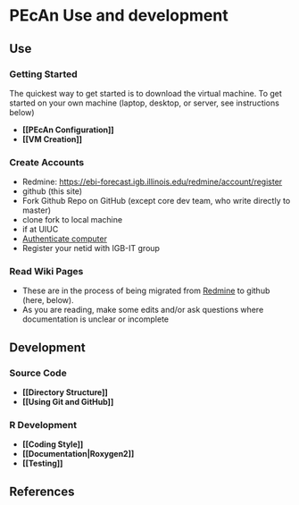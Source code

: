 # PEcAn Use and development

## Use
### Getting Started

The quickest way to get started is to download the virtual machine. To get started on your own machine (laptop, desktop, or server, see instructions below) 

* **[[PEcAn Configuration]]**
* **[[VM Creation]]**

### Create Accounts

* Redmine: https://ebi-forecast.igb.illinois.edu/redmine/account/register
* github (this site)
 * Fork Github Repo on GitHub (except core dev team, who write directly to master)
 * clone fork to local machine
* if at UIUC
 * [Authenticate computer](http://help.igb.uiuc.edu/Computer_Network_Activation)
 * Register your netid with IGB-IT group

### Read Wiki Pages

* These are in the process of being migrated from [Redmine](https://ebi-forecast.igb.illinois.edu/redmine/projects/pecan/wiki) to github (here, below).
* As you are reading, make some edits and/or ask questions where documentation is unclear or incomplete

## Development

### Source Code
* **[[Directory Structure]]**
* **[[Using Git and GitHub]]**

### R Development
* **[[Coding Style]]**
* **[[Documentation|Roxygen2]]**
* **[[Testing]]**

## References